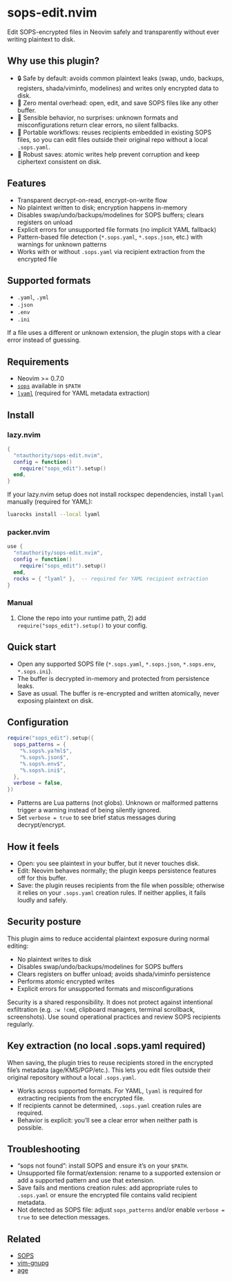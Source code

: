 # sops-edit.nvim

Edit SOPS-encrypted files in Neovim safely and transparently without ever writing plaintext to disk.

## Why use this plugin?

- 🔒 Safe by default: avoids common plaintext leaks (swap, undo, backups, registers, shada/viminfo, modelines) and writes only encrypted data to disk.
- 🧠 Zero mental overhead: open, edit, and save SOPS files like any other buffer.
- 🧭 Sensible behavior, no surprises: unknown formats and misconfigurations return clear errors, no silent fallbacks.
- 🔑 Portable workflows: reuses recipients embedded in existing SOPS files, so you can edit files outside their original repo without a local `.sops.yaml`.
- 🧱 Robust saves: atomic writes help prevent corruption and keep ciphertext consistent on disk.

## Features

- Transparent decrypt-on-read, encrypt-on-write flow
- No plaintext written to disk; encryption happens in-memory
- Disables swap/undo/backups/modelines for SOPS buffers; clears registers on unload
- Explicit errors for unsupported file formats (no implicit YAML fallback)
- Pattern-based file detection (`*.sops.yaml`, `*.sops.json`, etc.) with warnings for unknown patterns
- Works with or without `.sops.yaml` via recipient extraction from the encrypted file

## Supported formats

- `.yaml`, `.yml`
- `.json`
- `.env`
- `.ini`

If a file uses a different or unknown extension, the plugin stops with a clear error instead of guessing.

## Requirements

- Neovim >= 0.7.0
- [`sops`](https://github.com/getsops/sops) available in `$PATH`
- [`lyaml`](https://github.com/gvvaughan/lyaml) (required for YAML metadata extraction)

## Install

### lazy.nvim

```lua
{
  "ntauthority/sops-edit.nvim",
  config = function()
    require("sops_edit").setup()
  end,
}
```

If your lazy.nvim setup does not install rockspec dependencies, install `lyaml` manually (required for YAML):

```bash
luarocks install --local lyaml
```

### packer.nvim

```lua
use {
  "ntauthority/sops-edit.nvim",
  config = function()
    require("sops_edit").setup()
  end,
  rocks = { "lyaml" },  -- required for YAML recipient extraction
}
```

### Manual

1) Clone the repo into your runtime path, 2) add `require("sops_edit").setup()` to your config.

## Quick start

- Open any supported SOPS file (`*.sops.yaml`, `*.sops.json`, `*.sops.env`, `*.sops.ini`).
- The buffer is decrypted in-memory and protected from persistence leaks.
- Save as usual. The buffer is re-encrypted and written atomically, never exposing plaintext on disk.

## Configuration

```lua
require("sops_edit").setup({
  sops_patterns = {
    "%.sops%.ya?ml$",
    "%.sops%.json$",
    "%.sops%.env$",
    "%.sops%.ini$",
  },
  verbose = false,
})
```

- Patterns are Lua patterns (not globs). Unknown or malformed patterns trigger a warning instead of being silently ignored.
- Set `verbose = true` to see brief status messages during decrypt/encrypt.

## How it feels

- Open: you see plaintext in your buffer, but it never touches disk.
- Edit: Neovim behaves normally; the plugin keeps persistence features off for this buffer.
- Save: the plugin reuses recipients from the file when possible; otherwise it relies on your `.sops.yaml` creation rules. If neither applies, it fails loudly and safely.

## Security posture

This plugin aims to reduce accidental plaintext exposure during normal editing:

- No plaintext writes to disk
- Disables swap/undo/backups/modelines for SOPS buffers
- Clears registers on buffer unload; avoids shada/viminfo persistence
- Performs atomic encrypted writes
- Explicit errors for unsupported formats and misconfigurations

Security is a shared responsibility. It does not protect against intentional exfiltration (e.g. `:w !cmd`, clipboard managers, terminal scrollback, screenshots). Use sound operational practices and review SOPS recipients regularly.

## Key extraction (no local .sops.yaml required)

When saving, the plugin tries to reuse recipients stored in the encrypted file’s metadata (age/KMS/PGP/etc.). This lets you edit files outside their original repository without a local `.sops.yaml`.

- Works across supported formats. For YAML, `lyaml` is required for extracting recipients from the encrypted file.
- If recipients cannot be determined, `.sops.yaml` creation rules are required.
- Behavior is explicit: you’ll see a clear error when neither path is possible.

## Troubleshooting

- “sops not found”: install SOPS and ensure it’s on your `$PATH`.
- Unsupported file format/extension: rename to a supported extension or add a supported pattern and use that extension.
- Save fails and mentions creation rules: add appropriate rules to `.sops.yaml` or ensure the encrypted file contains valid recipient metadata.
- Not detected as SOPS file: adjust `sops_patterns` and/or enable `verbose = true` to see detection messages.

## Related

- [SOPS](https://github.com/getsops/sops)
- [vim-gnupg](https://github.com/jamessan/vim-gnupg)
- [age](https://github.com/FiloSottile/age)
